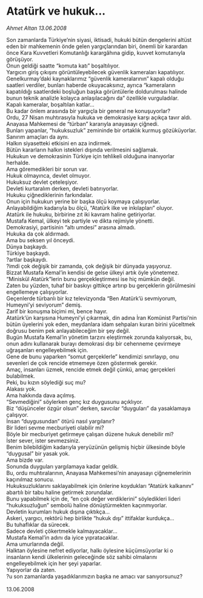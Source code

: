 # Atatürk ve hukuk...

*Ahmet Altan 13.06.2008*

<div class="taraf_structure_2col_1zq">
<div class="margen_n">



 <p>Son zamanlarda Türkiye’nin siyasi, iktisadi, hukuki bütün dengelerini altüst eden bir mahkemenin önde gelen yargıçlarından biri, önemli bir karardan önce Kara Kuvvetleri Komutanlığı karargâhına gidip, kuvvet komutanıyla görüşüyor.<br/>
Onun geldiği saatte “komuta katı” boşaltılıyor.<br/>
Yargıcın giriş çıkışını görüntüleyebilecek güvenlik kameraları kapatılıyor.<br/>
Genelkurmay’daki kaynaklarımız “güvenlik kameralarının” kapalı olduğu saatleri verdiler, bunları haberde okuyacaksınız, ayrıca “kameraların kapatıldığı saatlerdeki boşluğun başka görüntülerle doldurulması halinde bunun teknik analizle kolayca anlaşılacağını da” özellikle vurguladılar.<br/>
Kapalı kameralar, boşaltılan katlar...<br/>
Bu kadar önlem arasında bir yargıçla bir general ne konuşuyorlar?<br/>
Ordu, 27 Nisan muhtırasıyla hukuka ve demokrasiye karşı açıkça tavır aldı.<br/>
Anayasa Mahkemesi de “türban” kararıyla anayasayı çiğnedi.<br/>
Bunları yapanlar, “hukuksuzluk” zemininde bir ortaklık kurmuş gözüküyorlar.<br/>
Sanırım amaçları da aynı.<br/>
Halkın siyasetteki etkisini en aza indirmek.<br/>
Bütün kararların halkın istekleri dışında verilmesini sağlamak.<br/>
Hukukun ve demokrasinin Türkiye için tehlikeli olduğuna inanıyorlar herhalde.<br/>
Ama göremedikleri bir sorun var.<br/>
Hukuk olmayınca, devlet olmuyor.<br/>
Hukuksuz devlet çeteleşiyor.<br/>
Devleti kurtaralım derken, devleti batırıyorlar.<br/>
Hukuku çiğnediklerinin farkındalar.<br/>
Onun için hukukun yerine bir başka ölçü koymaya çalışıyorlar.<br/>
Anlayabildiğim kadarıyla bu ölçü, “Atatürk ilke ve inkılapları” oluyor.<br/>
Atatürk ile hukuku, birbirine zıt iki kavram haline getiriyorlar.<br/>
Mustafa Kemal, ülkeyi tek partiyle ve dikta rejimiyle yönetti.<br/>
Demokrasiyi, partisinin “altı umdesi” arasına almadı.<br/>
Hukuka da çok aldırmadı.<br/>
Ama bu seksen yıl önceydi.<br/>
Dünya başkaydı.<br/>
Türkiye başkaydı.<br/>
?artlar başkaydı.<br/>
?imdi çok değişik bir zamanda, çok değişik bir dünyada yaşıyoruz.<br/>
Bizzat Mustafa Kemal’in kendisi de gelse ülkeyi artık öyle yönetemez.<br/>
“Miniskül Atatürk”lerin bunu gerçekleştirmesi ise hiç mümkün değil.<br/>
Zaten bu yüzden, tuhaf bir baskıyı gittikçe artırıp bu gerçeklerin görülmesini engellemeye çalışıyorlar.<br/>
Geçenlerde türbanlı bir kız televizyonda “Ben Atatürk’ü sevmiyorum, Humeyni’yi seviyorum” demiş.<br/>
Zarif bir konuşma biçimi mi, bence hayır.<br/>
Atatürk’ün karşısına Humeyni’yi çıkarmak, din adına İran Komünist Partisi’nin bütün üyelerini yok eden, meydanlara idam sehpaları kuran birini yüceltmek doğrusu benim pek anlayabileceğim bir şey değil.<br/>
Bugün Mustafa Kemal’in yönetim tarzını eleştirmek zorunda kalıyorsak, bu, onun adını kullanarak burayı demokrasi dışı bir cehenneme çevirmeye uğraşanları engelleyebilmek için.<br/>
Gene de bunu yaparken “somut gerçeklerle” kendimizi sınırlayıp, onu sevenleri de çok rencide etmemeye özen göstermek gerekir.<br/>
Amaç, insanları üzmek, rencide etmek değil çünkü, amaç gerçekleri bulabilmek.<br/>
Peki, bu kızın söylediği suç mu?<br/>
Alakası yok.<br/>
Ama hakkında dava açılmış.<br/>
“Sevmediğini” söylerken genç kız duygusunu açıklıyor.<br/>
Biz “düşünceler özgür olsun” derken, savcılar “duyguları” da yasaklamaya çalışıyor.<br/>
İnsan “duygusundan” ötürü nasıl yargılanır?<br/>
Bir lideri sevme mecburiyeti olabilir mi?<br/>
Böyle bir mecburiyet getirmeye çalışan düzene hukuk denebilir mi?<br/>
İster sever, ister sevmezsiniz.<br/>
Benim bilebildiğim kadarıyla yeryüzünün gelişmiş hiçbir ülkesinde böyle “duygusal” bir yasak yok.<br/>
Ama bizde var.<br/>
Sonunda duyguları yargılamaya kadar geldik.<br/>
Bu, ordu muhtıralarının, Anayasa Mahkemesi’nin anayasayı çiğnemelerinin kaçınılmaz sonucu.<br/>
Hukuksuzluklarını saklayabilmek için önlerine koydukları “Atatürk kalkanını” abartılı bir tabu haline getirmek zorundalar.<br/>
Bunu yapabilmek için de, “en çok değer verdiklerini” söyledikleri lideri “hukuksuzluğun” sembolü haline dönüştürmekten kaçınmıyorlar.<br/>
Devletin kurumları hukuk dışına çıktıkça...<br/>
Askeri, yargıcı, rektörü hep birlikte “hukuk dışı” ittifaklar kurdukça...<br/>
Bu tuhaflıklar da sürecek.<br/>
Sadece devleti çökertmekle kalmayacaklar...<br/>
Mustafa Kemal’in adını da iyice yıpratacaklar.<br/>
Ama umurlarında değil.<br/>
Halktan öylesine nefret ediyorlar, halkı öylesine küçümsüyorlar ki o insanların kendi ülkelerinin geleceğinde söz sahibi olmalarını engelleyebilmek için her şeyi yaparlar.<br/>
Yapıyorlar da zaten.<br/>
?u son zamanlarda yaşadıklarımızın başka ne amacı var sanıyorsunuz?<br/>
<br/>
13.06.2008</p>
<br/>
<br/>
<br/>



<br/>


<div id="taraf_not">
</div>

</div>


</div>
